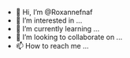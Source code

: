 - 👋 Hi, I’m @Roxannefnaf
- 👀 I’m interested in ...
- 🌱 I’m currently learning ...
- 💞️ I’m looking to collaborate on ...
- 📫 How to reach me ...

<!---
Roxannefnaf/Roxannefnaf is a ✨ special ✨ repository because its `README.md` (this file) appears on your GitHub profile.
You can click the Preview link to take a look at your changes.
--->
